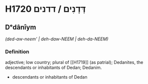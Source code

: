 # H1720 דְּדָנִים / דדנים

## Dᵉdânîym

_(ded-aw-neem' | deh-daw-NEEM | deh-da-NEEM)_

### Definition

adjective; low country; plural of [[H1719]] (as patrial); Dedanites, the descendants or inhabitants of Dedan; Dedanim.

- descendants or inhabitants of Dedan
